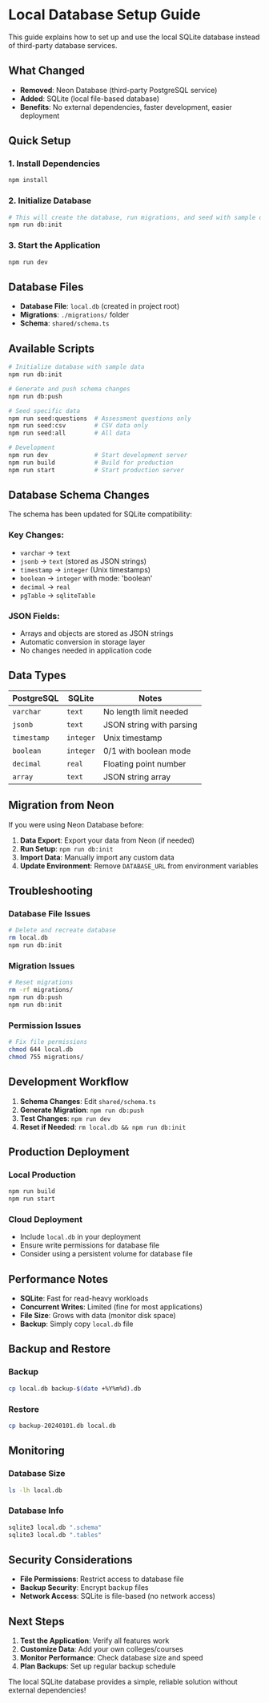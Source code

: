 # Local Database Setup Guide

This guide explains how to set up and use the local SQLite database instead of third-party database services.

## What Changed

- **Removed**: Neon Database (third-party PostgreSQL service)
- **Added**: SQLite (local file-based database)
- **Benefits**: No external dependencies, faster development, easier deployment

## Quick Setup

### 1. Install Dependencies

```bash
npm install
```

### 2. Initialize Database

```bash
# This will create the database, run migrations, and seed with sample data
npm run db:init
```

### 3. Start the Application

```bash
npm run dev
```

## Database Files

- **Database File**: `local.db` (created in project root)
- **Migrations**: `./migrations/` folder
- **Schema**: `shared/schema.ts`

## Available Scripts

```bash
# Initialize database with sample data
npm run db:init

# Generate and push schema changes
npm run db:push

# Seed specific data
npm run seed:questions  # Assessment questions only
npm run seed:csv        # CSV data only
npm run seed:all        # All data

# Development
npm run dev             # Start development server
npm run build           # Build for production
npm run start           # Start production server
```

## Database Schema Changes

The schema has been updated for SQLite compatibility:

### Key Changes:
- `varchar` → `text`
- `jsonb` → `text` (stored as JSON strings)
- `timestamp` → `integer` (Unix timestamps)
- `boolean` → `integer` with mode: 'boolean'
- `decimal` → `real`
- `pgTable` → `sqliteTable`

### JSON Fields:
- Arrays and objects are stored as JSON strings
- Automatic conversion in storage layer
- No changes needed in application code

## Data Types

| PostgreSQL | SQLite | Notes |
|------------|--------|-------|
| `varchar` | `text` | No length limit needed |
| `jsonb` | `text` | JSON string with parsing |
| `timestamp` | `integer` | Unix timestamp |
| `boolean` | `integer` | 0/1 with boolean mode |
| `decimal` | `real` | Floating point number |
| `array` | `text` | JSON string array |

## Migration from Neon

If you were using Neon Database before:

1. **Data Export**: Export your data from Neon (if needed)
2. **Run Setup**: `npm run db:init`
3. **Import Data**: Manually import any custom data
4. **Update Environment**: Remove `DATABASE_URL` from environment variables

## Troubleshooting

### Database File Issues
```bash
# Delete and recreate database
rm local.db
npm run db:init
```

### Migration Issues
```bash
# Reset migrations
rm -rf migrations/
npm run db:push
npm run db:init
```

### Permission Issues
```bash
# Fix file permissions
chmod 644 local.db
chmod 755 migrations/
```

## Development Workflow

1. **Schema Changes**: Edit `shared/schema.ts`
2. **Generate Migration**: `npm run db:push`
3. **Test Changes**: `npm run dev`
4. **Reset if Needed**: `rm local.db && npm run db:init`

## Production Deployment

### Local Production
```bash
npm run build
npm run start
```

### Cloud Deployment
- Include `local.db` in your deployment
- Ensure write permissions for database file
- Consider using a persistent volume for database file

## Performance Notes

- **SQLite**: Fast for read-heavy workloads
- **Concurrent Writes**: Limited (fine for most applications)
- **File Size**: Grows with data (monitor disk space)
- **Backup**: Simply copy `local.db` file

## Backup and Restore

### Backup
```bash
cp local.db backup-$(date +%Y%m%d).db
```

### Restore
```bash
cp backup-20240101.db local.db
```

## Monitoring

### Database Size
```bash
ls -lh local.db
```

### Database Info
```bash
sqlite3 local.db ".schema"
sqlite3 local.db ".tables"
```

## Security Considerations

- **File Permissions**: Restrict access to database file
- **Backup Security**: Encrypt backup files
- **Network Access**: SQLite is file-based (no network access)

## Next Steps

1. **Test the Application**: Verify all features work
2. **Customize Data**: Add your own colleges/courses
3. **Monitor Performance**: Check database size and speed
4. **Plan Backups**: Set up regular backup schedule

The local SQLite database provides a simple, reliable solution without external dependencies!
